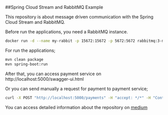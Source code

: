 ##Spring Cloud Stream and RabbitMQ Example

This repository is about message driven communication with the Spring Cloud Stream and RabbitMQ.

Before run the applications, you need a RabbitMQ instance.

```sh
docker run -d --name my-rabbit -p 15672:15672 -p 5672:5672 rabbitmq:3-management
```

For run the applications;

```sh
mvn clean package
mvn spring-boot:run
```

After that, you can access payment service on http://localhost:5000/swagger-ui.html

Or you can send manually a request for payment to payment service;
```sh
curl -X POST "http://localhost:5000/payments" -H "accept: */*" -H "Content-Type: application/json" -d "{ \"id\": \"payment-id\", \"price\": -1, \"quantity\": 1, \"stockItemId\": \"red-pen-1\"}"
```

You can access detailed information about the repository on [medium](https://medium.com/@dilaverdemirel/spring-cloud-stream-ve-rabbitmq-ile-microservices-mimaride-message-driven-i%CC%87leti%C5%9Fim-cc1941e31fdd)
